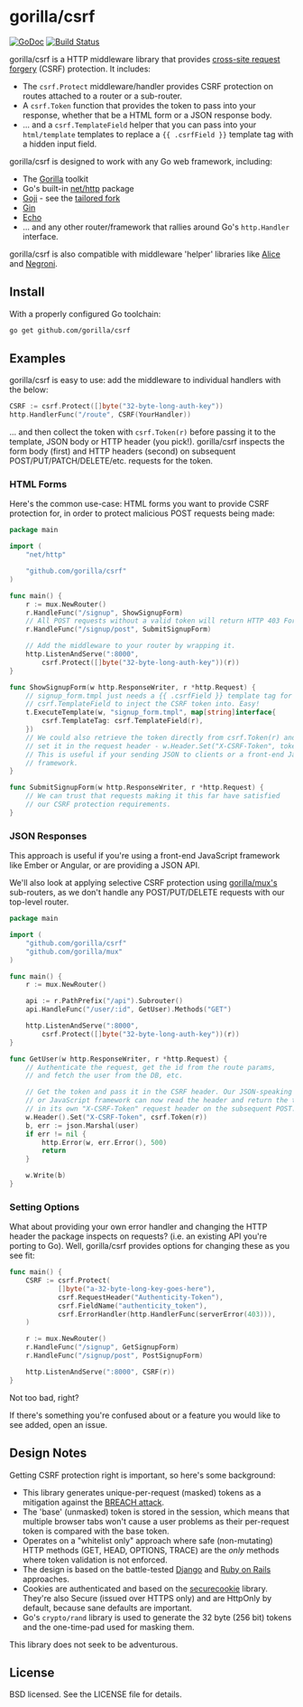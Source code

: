 # gorilla/csrf
[![GoDoc](https://godoc.org/github.com/gorilla/csrf?status.svg)](https://godoc.org/github.com/gorilla/csrf) [![Build Status](https://travis-ci.org/gorilla/csrf.svg?branch=master)](https://travis-ci.org/gorilla/csrf)

gorilla/csrf is a HTTP middleware library that provides [cross-site request
forgery](http://blog.codinghorror.com/preventing-csrf-and-xsrf-attacks/) (CSRF)
 protection. It includes:

* The `csrf.Protect` middleware/handler provides CSRF protection on routes
  attached to a router or a sub-router.
* A `csrf.Token` function that provides the token to pass into your response,
  whether that be a HTML form or a JSON response body.
* ... and a `csrf.TemplateField` helper that you can pass into your `html/template`
  templates to replace a `{{ .csrfField }}` template tag with a hidden input
  field.

gorilla/csrf is designed to work with any Go web framework, including:

* The [Gorilla](http://www.gorillatoolkit.org/) toolkit
* Go's built-in [net/http](http://golang.org/pkg/net/http/) package
* [Goji](https://goji.io) - see the [tailored fork](https://github.com/goji/csrf)
* [Gin](https://github.com/gin-gonic/gin)
* [Echo](https://github.com/labstack/echo)
* ... and any other router/framework that rallies around Go's `http.Handler` interface.

gorilla/csrf is also compatible with middleware 'helper' libraries like
[Alice](https://github.com/justinas/alice) and [Negroni](https://github.com/codegangsta/negroni).

## Install

With a properly configured Go toolchain:
```sh
go get github.com/gorilla/csrf
```

## Examples

gorilla/csrf is easy to use: add the middleware to individual handlers with
the below:

```go
CSRF := csrf.Protect([]byte("32-byte-long-auth-key"))
http.HandlerFunc("/route", CSRF(YourHandler))
```

... and then collect the token with `csrf.Token(r)` before passing it to the
template, JSON body or HTTP header (you pick!). gorilla/csrf inspects the form body
(first) and HTTP headers (second) on subsequent POST/PUT/PATCH/DELETE/etc. requests
for the token.

### HTML Forms

Here's the common use-case: HTML forms you want to provide CSRF protection for,
in order to protect malicious POST requests being made:

```go
package main

import (
    "net/http"

    "github.com/gorilla/csrf"
)

func main() {
    r := mux.NewRouter()
    r.HandleFunc("/signup", ShowSignupForm)
    // All POST requests without a valid token will return HTTP 403 Forbidden.
    r.HandleFunc("/signup/post", SubmitSignupForm)

    // Add the middleware to your router by wrapping it.
    http.ListenAndServe(":8000",
        csrf.Protect([]byte("32-byte-long-auth-key"))(r))
}

func ShowSignupForm(w http.ResponseWriter, r *http.Request) {
    // signup_form.tmpl just needs a {{ .csrfField }} template tag for
    // csrf.TemplateField to inject the CSRF token into. Easy!
    t.ExecuteTemplate(w, "signup_form.tmpl", map[string]interface{
        csrf.TemplateTag: csrf.TemplateField(r),
    })
    // We could also retrieve the token directly from csrf.Token(r) and
    // set it in the request header - w.Header.Set("X-CSRF-Token", token)
    // This is useful if your sending JSON to clients or a front-end JavaScript
    // framework.
}

func SubmitSignupForm(w http.ResponseWriter, r *http.Request) {
    // We can trust that requests making it this far have satisfied
    // our CSRF protection requirements.
}
```

### JSON Responses

This approach is useful if you're using a front-end JavaScript framework like
Ember or Angular, or are providing a JSON API.

We'll also look at applying selective CSRF protection using
[gorilla/mux's](http://www.gorillatoolkit.org/pkg/mux) sub-routers,
as we don't handle any POST/PUT/DELETE requests with our top-level router.

```go
package main

import (
    "github.com/gorilla/csrf"
    "github.com/gorilla/mux"
)

func main() {
    r := mux.NewRouter()

    api := r.PathPrefix("/api").Subrouter()
    api.HandleFunc("/user/:id", GetUser).Methods("GET")

    http.ListenAndServe(":8000",
        csrf.Protect([]byte("32-byte-long-auth-key"))(r))
}

func GetUser(w http.ResponseWriter, r *http.Request) {
    // Authenticate the request, get the id from the route params,
    // and fetch the user from the DB, etc.

    // Get the token and pass it in the CSRF header. Our JSON-speaking client
    // or JavaScript framework can now read the header and return the token in
    // in its own "X-CSRF-Token" request header on the subsequent POST.
    w.Header().Set("X-CSRF-Token", csrf.Token(r))
    b, err := json.Marshal(user)
    if err != nil {
        http.Error(w, err.Error(), 500)
        return
    }

    w.Write(b)
}
```

### Setting Options

What about providing your own error handler and changing the HTTP header the
package inspects on requests? (i.e. an existing API you're porting to Go). Well,
gorilla/csrf provides options for changing these as you see fit:

```go
func main() {
    CSRF := csrf.Protect(
            []byte("a-32-byte-long-key-goes-here"),
            csrf.RequestHeader("Authenticity-Token"),
            csrf.FieldName("authenticity_token"),
            csrf.ErrorHandler(http.HandlerFunc(serverError(403))),
    )

    r := mux.NewRouter()
    r.HandleFunc("/signup", GetSignupForm)
    r.HandleFunc("/signup/post", PostSignupForm)

    http.ListenAndServe(":8000", CSRF(r))
}
```

Not too bad, right?

If there's something you're confused about or a feature you would like to see
added, open an issue.

## Design Notes

Getting CSRF protection right is important, so here's some background:

* This library generates unique-per-request (masked) tokens as a mitigation
  against the [BREACH attack](http://breachattack.com/).
* The 'base' (unmasked) token is stored in the session, which means that
  multiple browser tabs won't cause a user problems as their per-request token
  is compared with the base token.
* Operates on a "whitelist only" approach where safe (non-mutating) HTTP methods
  (GET, HEAD, OPTIONS, TRACE) are the *only* methods where token validation is not
  enforced.
* The design is based on the battle-tested
  [Django](https://docs.djangoproject.com/en/1.8/ref/csrf/) and [Ruby on
  Rails](http://api.rubyonrails.org/classes/ActionController/RequestForgeryProtection.html)
  approaches.
* Cookies are authenticated and based on the [securecookie](https://github.com/gorilla/securecookie)
  library. They're also Secure (issued over HTTPS only) and are HttpOnly
  by default, because sane defaults are important.
* Go's `crypto/rand` library is used to generate the 32 byte (256 bit) tokens
  and the one-time-pad used for masking them.

This library does not seek to be adventurous.

## License

BSD licensed. See the LICENSE file for details.
